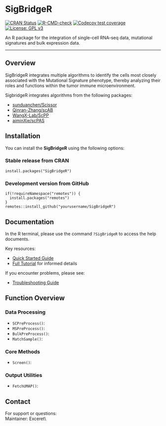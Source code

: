 # **SigBridgeR**

[![CRAN Status](https://www.r-pkg.org/badges/version/SigBridgeR)](https://cran.r-project.org/package=SigBridgeR) [![R-CMD-check](https://github.com/yourusername/SigBridgeR/actions/workflows/R-CMD-check.yaml/badge.svg)](https://github.com/yourusername/SigBridgeR/actions) [![Codecov test coverage](https://codecov.io/gh/yourusername/SigBridgeR/branch/main/graph/badge.svg)](https://app.codecov.io/gh/yourusername/SigBridgeR) [![License: GPL v3](https://img.shields.io/badge/License-GPLv3-blue.svg)](https://www.gnu.org/licenses/gpl-3.0)

An R package for the integration of single-cell RNA-seq data, mutational signatures and bulk expression data.

------------------------------------------------------------------------

## Overview

SigBridgeR integrates multiple algorithms to identify the cells most closely associated with the Mutational Signature phenotype, thereby analyzing their roles and functions within the tumor immune microenvironment.

SigbridgeR integrates algorithms from the following packages:

-   [sunduanchen/Scissor](https://github.com/sunduanchen/Scissor)
-   [Qinran-Zhang/scAB](https://github.com/Qinran-Zhang/scAB/)
-   [WangX-Lab/ScPP](https://github.com/WangX-Lab/ScPP)
-   [aiminXie/scPAS](https://github.com/aiminXie/scPAS)

## Installation

You can install the **SigBridgeR** using the following options:

### Stable release from CRAN

```{r install_from_cran}
install.packages("SigBridgeR")
```

### Development version from GitHub

```{r install_from_github}
if(!requireNamespace("remotes")) {
  install.packages("remotes")
}
remotes::install_github("yourusername/SigBridgeR")
```

## Documentation

In the R terminal, please use the command `?SigBridgeR` to access the help documents.

Key resources:

-   [Quick Started Guide](vignettes/Quick_Start.md) 
-   [Full Tutorial](vignettes/Full_Tutorial.md) for informed details

If you encounter problems, please see:

-   [Troubleshooting Guide](vignettes/Troubleshooting.md)

## Function Overview

### Data Processing

-   `SCPreProcess()`:
-   `MSPreProcess()`:
-   `BulkPreProcess()`:
-   `MatchSample()`:

### Core Methods

-   `Screen()`:

### Output Utilities

-   `FetchUMAP()`:

## Contact

For support or questions:\
Maintainer: Exceret\
